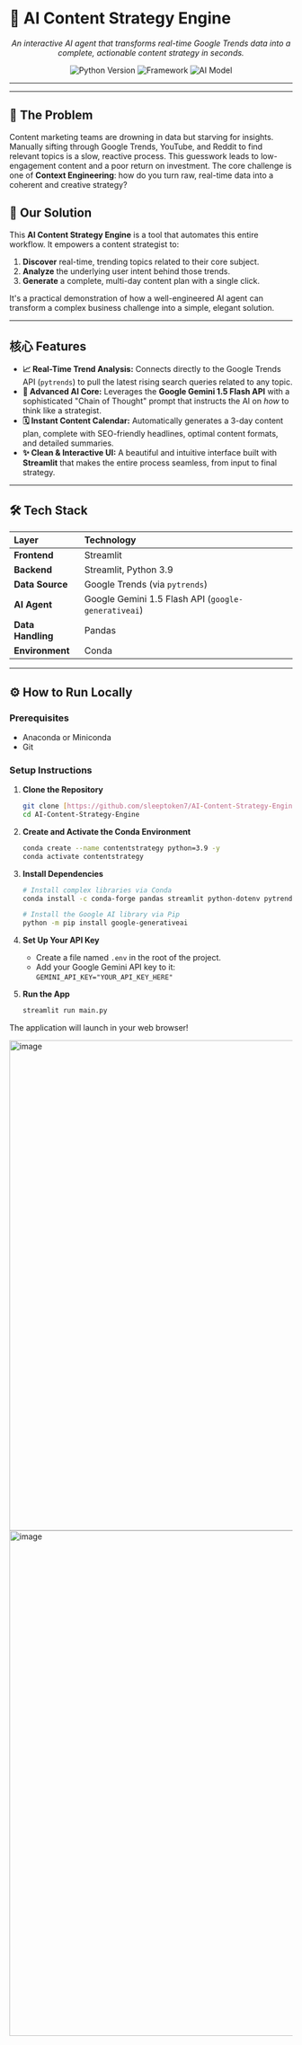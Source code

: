 # 🚀 AI Content Strategy Engine

<p align="center">
  <em>An interactive AI agent that transforms real-time Google Trends data into a complete, actionable content strategy in seconds.</em>
</p>

<p align="center">
  <img alt="Python Version" src="https://img.shields.io/badge/Python-3.9-blue.svg?style=for-the-badge&logo=python">
  <img alt="Framework" src="https://img.shields.io/badge/Streamlit-1.37-red.svg?style=for-the-badge&logo=streamlit">
  <img alt="AI Model" src="https://img.shields.io/badge/AI%20Model-Gemini%201.5%20Flash-purple.svg?style=for-the-badge">
</p>

---

---

## 🎯 The Problem

Content marketing teams are drowning in data but starving for insights. Manually sifting through Google Trends, YouTube, and Reddit to find relevant topics is a slow, reactive process. This guesswork leads to low-engagement content and a poor return on investment. The core challenge is one of **Context Engineering**: how do you turn raw, real-time data into a coherent and creative strategy?

## 🧠 Our Solution

This **AI Content Strategy Engine** is a tool that automates this entire workflow. It empowers a content strategist to:
1.  **Discover** real-time, trending topics related to their core subject.
2.  **Analyze** the underlying user intent behind those trends.
3.  **Generate** a complete, multi-day content plan with a single click.

It's a practical demonstration of how a well-engineered AI agent can transform a complex business challenge into a simple, elegant solution.

---

## 核心 Features

-   **📈 Real-Time Trend Analysis:** Connects directly to the Google Trends API (`pytrends`) to pull the latest rising search queries related to any topic.
-   **🤖 Advanced AI Core:** Leverages the **Google Gemini 1.5 Flash API** with a sophisticated "Chain of Thought" prompt that instructs the AI on *how* to think like a strategist.
-   **🗓️ Instant Content Calendar:** Automatically generates a 3-day content plan, complete with SEO-friendly headlines, optimal content formats, and detailed summaries.
-   **✨ Clean & Interactive UI:** A beautiful and intuitive interface built with **Streamlit** that makes the entire process seamless, from input to final strategy.

---

## 🛠️ Tech Stack

| Layer       | Technology                                                                                           |
| :---------- | :--------------------------------------------------------------------------------------------------- |
| **Frontend** | Streamlit                                                                                            |
| **Backend** | Streamlit, Python 3.9                                                                                |
| **Data Source** | Google Trends (via `pytrends`)                                                                     |
| **AI Agent** | Google Gemini 1.5 Flash API (`google-generativeai`)                                                  |
| **Data Handling** | Pandas                                                                                               |
| **Environment** | Conda                                                                                                |

---

## ⚙️ How to Run Locally

### Prerequisites

-   Anaconda or Miniconda
-   Git

### Setup Instructions

1.  **Clone the Repository**
    ```bash
    git clone [https://github.com/sleeptoken7/AI-Content-Strategy-Engine.git](https://github.com/sleeptoken7/AI-Content-Strategy-Engine.git)
    cd AI-Content-Strategy-Engine
    ```

2.  **Create and Activate the Conda Environment**
    ```bash
    conda create --name contentstrategy python=3.9 -y
    conda activate contentstrategy
    ```

3.  **Install Dependencies**
    ```bash
    # Install complex libraries via Conda
    conda install -c conda-forge pandas streamlit python-dotenv pytrends -y

    # Install the Google AI library via Pip
    python -m pip install google-generativeai
    ```

4.  **Set Up Your API Key**
    -   Create a file named `.env` in the root of the project.
    -   Add your Google Gemini API key to it: `GEMINI_API_KEY="YOUR_API_KEY_HERE"`

5.  **Run the App**
    ```bash
    streamlit run main.py
    ```

The application will launch in your web browser!

<img width="1438" height="873" alt="image" src="https://github.com/user-attachments/assets/070d4668-ed10-4f3f-a0c8-086d20601f9e" />

<img width="1440" height="900" alt="image" src="https://github.com/user-attachments/assets/be2cfc4f-50e2-4af4-a27d-2a52a2767678" />
